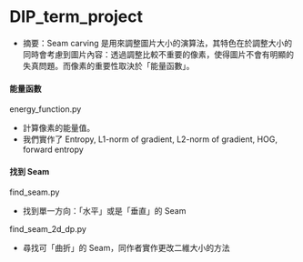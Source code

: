 # DIP_term_project

- 摘要：Seam carving 是用來調整圖片大小的演算法，其特色在於調整大小的同時會考慮到圖片內容：透過調整比較不重要的像素，使得圖片不會有明顯的失真問題。而像素的重要性取決於「能量函數」。


#### 能量函數
energy_function.py
- 計算像素的能量值。
- 我們實作了 Entropy, L1-norm of gradient, L2-norm of gradient, HOG, forward entropy


#### 找到 Seam
find_seam.py
- 找到單一方向：「水平」或是「垂直」的 Seam

find_seam_2d_dp.py
- 尋找可「曲折」的 Seam，同作者實作更改二維大小的方法


